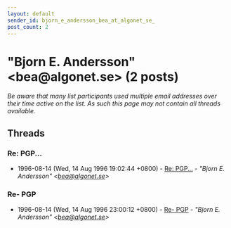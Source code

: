 ```yaml
---
layout: default
sender_id: bjorn_e_andersson_bea_at_algonet_se_
post_count: 2
---
```


# "Bjorn E. Andersson" <bea<span>@</span>algonet.se> (2 posts)

_Be aware that many list participants used multiple email addresses over their time active on the list. As such this page may not contain all threads available._

## Threads

### Re: PGP...
+ 1996-08-14 (Wed, 14 Aug 1996 19:02:44 +0800) - [Re: PGP...](/archive/1996/08/141a4cbd8bbd5af0422e0b3b52378f724ab6e7b8315b573677364beab692292c) - _"Bjorn E. Andersson" \<bea@algonet.se\>_

### Re- PGP
+ 1996-08-14 (Wed, 14 Aug 1996 23:00:12 +0800) - [Re- PGP](/archive/1996/08/38b4bc9466d5789a6cbf4788e6dd1e7f106a30f0f3a9d6d660aefb50123e11ae) - _"Bjorn E. Andersson" \<bea@algonet.se\>_

